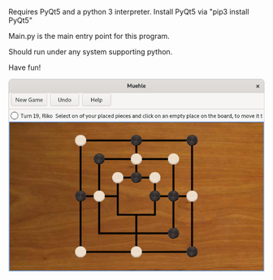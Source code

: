 Requires PyQt5 and a python 3 interpreter. Install PyQt5 via "pip3 install PyQt5"

Main.py is the main entry point for this program.

Should run under any system supporting python.

Have fun!

![Screenshot](readme_assets/game.png)
